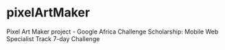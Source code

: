 # pixelArtMaker
Pixel Art Maker project - Google Africa Challenge Scholarship: Mobile Web Specialist Track 7-day Challenge
